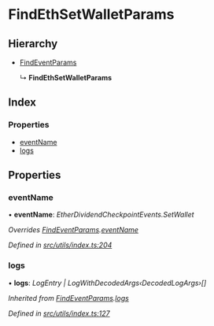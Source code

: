 # FindEthSetWalletParams

## Hierarchy

* [FindEventParams](../interfaces/_utils_index_.findeventparams.md)

  ↳ **FindEthSetWalletParams**

## Index

### Properties

* [eventName](../interfaces/_utils_index_.findethsetwalletparams.md#eventname)
* [logs](../interfaces/_utils_index_.findethsetwalletparams.md#logs)

## Properties

### eventName

• **eventName**: _EtherDividendCheckpointEvents.SetWallet_

_Overrides_ [_FindEventParams_](../interfaces/_utils_index_.findeventparams.md)_._[_eventName_](../interfaces/_utils_index_.findeventparams.md#eventname)

_Defined in_ [_src/utils/index.ts:204_](https://github.com/PolymathNetwork/polymath-sdk/blob/e8bbc1e/src/utils/index.ts#L204)

### logs

• **logs**: _LogEntry \| LogWithDecodedArgs‹DecodedLogArgs›\[\]_

_Inherited from_ [_FindEventParams_](../interfaces/_utils_index_.findeventparams.md)_._[_logs_](../interfaces/_utils_index_.findeventparams.md#logs)

_Defined in_ [_src/utils/index.ts:127_](https://github.com/PolymathNetwork/polymath-sdk/blob/e8bbc1e/src/utils/index.ts#L127)

